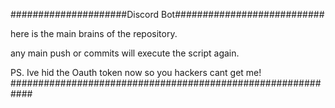 #####################Discord Bot###########################

here is the main brains of the repository.

any main push or commits will execute the script again.

PS. Ive hid the Oauth token now so you hackers cant get me!
############################################################
